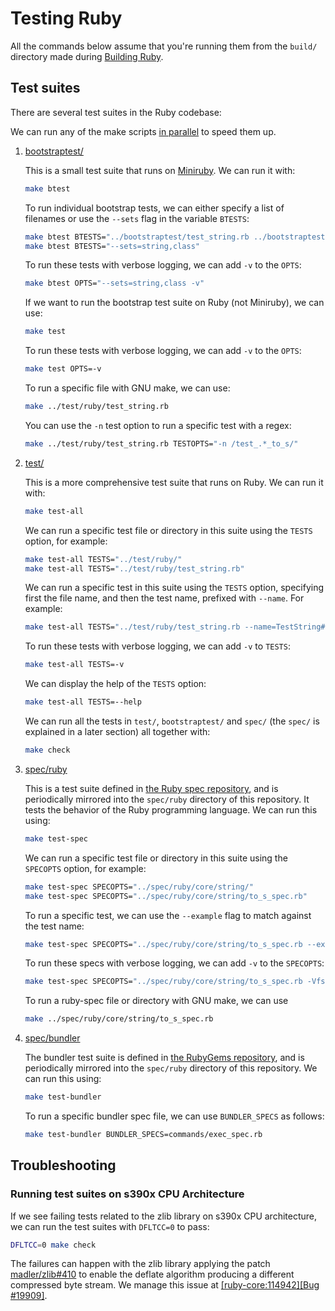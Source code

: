 # Testing Ruby

All the commands below assume that you're running them from the `build/` directory made during [Building Ruby](building_ruby.md).

## Test suites

There are several test suites in the Ruby codebase:

We can run any of the make scripts [in parallel](building_ruby.md#label-Running+make+scripts+in+parallel) to speed them up.

1. [bootstraptest/](https://github.com/ruby/ruby/tree/master/bootstraptest)

    This is a small test suite that runs on [Miniruby](building_ruby.md#label-Miniruby+vs+Ruby). We can run it with:

    ```sh
    make btest
    ```

    To run individual bootstrap tests, we can either specify a list of filenames or use the `--sets` flag in the variable `BTESTS`:

    ```sh
    make btest BTESTS="../bootstraptest/test_string.rb ../bootstraptest/test_class.rb"
    make btest BTESTS="--sets=string,class"
    ```

    To run these tests with verbose logging, we can add `-v` to the `OPTS`:

    ```sh
    make btest OPTS="--sets=string,class -v"
    ```

    If we want to run the bootstrap test suite on Ruby (not Miniruby), we can use:

    ```sh
    make test
    ```

    To run these tests with verbose logging, we can add `-v` to the `OPTS`:

    ```sh
    make test OPTS=-v
    ```

    To run a specific file with GNU make, we can use:

    ```sh
    make ../test/ruby/test_string.rb
    ```

    You can use the `-n` test option to run a specific test with a regex:

    ```sh
    make ../test/ruby/test_string.rb TESTOPTS="-n /test_.*_to_s/"
    ```

2. [test/](https://github.com/ruby/ruby/tree/master/test)

    This is a more comprehensive test suite that runs on Ruby. We can run it with:

    ```sh
    make test-all
    ```

    We can run a specific test file or directory in this suite using the `TESTS` option, for example:

    ```sh
    make test-all TESTS="../test/ruby/"
    make test-all TESTS="../test/ruby/test_string.rb"
    ```

    We can run a specific test in this suite using the `TESTS` option, specifying
    first the file name, and then the test name, prefixed with `--name`. For example:

    ```sh
    make test-all TESTS="../test/ruby/test_string.rb --name=TestString#test_to_s"
    ```

    To run these tests with verbose logging, we can add `-v` to `TESTS`:

    ```sh
    make test-all TESTS=-v
    ```

    We can display the help of the `TESTS` option:

    ```sh
    make test-all TESTS=--help
    ```

    We can run all the tests in `test/`, `bootstraptest/` and `spec/` (the `spec/` is explained in a later section) all together with:

    ```sh
    make check
    ```

3. [spec/ruby](https://github.com/ruby/ruby/tree/master/spec/ruby)

    This is a test suite defined in [the Ruby spec repository](https://github.com/ruby/spec), and is periodically mirrored into the `spec/ruby` directory of this repository. It tests the behavior of the Ruby programming language. We can run this using:

    ```sh
    make test-spec
    ```

    We can run a specific test file or directory in this suite using the `SPECOPTS` option, for example:

    ```sh
    make test-spec SPECOPTS="../spec/ruby/core/string/"
    make test-spec SPECOPTS="../spec/ruby/core/string/to_s_spec.rb"
    ```

    To run a specific test, we can use the `--example` flag to match against the test name:

    ```sh
    make test-spec SPECOPTS="../spec/ruby/core/string/to_s_spec.rb --example='returns self when self.class == String'"
    ```

    To run these specs with verbose logging, we can add `-v` to the `SPECOPTS`:

    ```sh
    make test-spec SPECOPTS="../spec/ruby/core/string/to_s_spec.rb -Vfs"
    ```

    To run a ruby-spec file or directory with GNU make, we can use

    ```sh
    make ../spec/ruby/core/string/to_s_spec.rb
    ```

4. [spec/bundler](https://github.com/ruby/ruby/tree/master/spec/bundler)

    The bundler test suite is defined in [the RubyGems repository](https://github.com/rubygems/rubygems/tree/master/bundler/spec), and is periodically mirrored into the `spec/ruby` directory of this repository. We can run this using:

    ```sh
    make test-bundler
    ```

    To run a specific bundler spec file, we can use `BUNDLER_SPECS` as follows:

    ```sh
    make test-bundler BUNDLER_SPECS=commands/exec_spec.rb
    ```

## Troubleshooting

### Running test suites on s390x CPU Architecture

If we see failing tests related to the zlib library on s390x CPU architecture, we can run the test suites with `DFLTCC=0` to pass:

```sh
DFLTCC=0 make check
```

The failures can happen with the zlib library applying the patch [madler/zlib#410](https://github.com/madler/zlib/pull/410) to enable the deflate algorithm producing a different compressed byte stream. We manage this issue at [[ruby-core:114942][Bug #19909]](https://bugs.ruby-lang.org/issues/19909).
